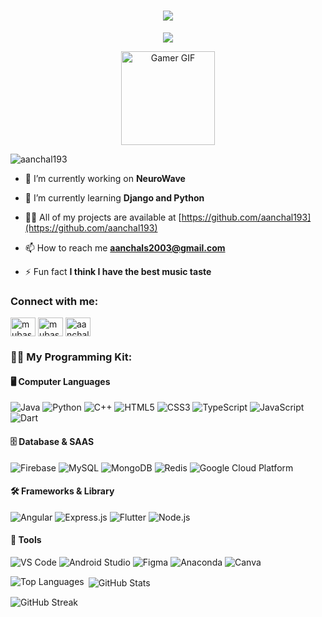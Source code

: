 <h1 align="center">
  <img src="https://readme-typing-svg.herokuapp.com/?lines=Hi,+I'm+Aanchal+Sharma&center=true&size=30&color=ff69b4,00008b">
</h1>

<p align="center">  <img src="https://capsule-render.vercel.app/api?type=waving&color=gradient&height=100&section=header&text=Computer%20Science%20Enthusiast&fontSize=30&fontAlignY=35" /></p>
<p align="center">
    <img src="https://i.pinimg.com/originals/0c/b0/ae/0cb0aec97240b7d9746073cd3ba6c26f.gif" alt="Gamer GIF" width="150" height="150"/>
</p>

<p align="left"> <img src="https://komarev.com/ghpvc/?username=aanchal193&label=Profile%20views&color=0e75b6&style=flat" alt="aanchal193" /> </p>


- 🔭 I’m currently working on **NeuroWave**

- 🌱 I’m currently learning **Django and Python**

- 👨‍💻 All of my projects are available at [https://github.com/aanchal193](https://github.com/aanchal193)

- 📫 How to reach me **aanchals2003@gmail.com**

- ⚡ Fun fact **I think I have the best music taste**

<h3 align="left">Connect with me:</h3>
<p align="left">
<a href="https://www.linkedin.com/in/aanchal-sharma-b24834242" target="blank"><img align="center" src="https://raw.githubusercontent.com/rahuldkjain/github-profile-readme-generator/master/src/images/icons/Social/linked-in-alt.svg" alt="mubashir buhari" height="30" width="40" /></a>
<a href="https://www.kaggle.com/aanchalsharma19" target="blank"><img align="center" src="https://raw.githubusercontent.com/rahuldkjain/github-profile-readme-generator/master/src/images/icons/Social/kaggle.svg" alt="mubashirbuhari" height="30" width="40" /></a>
<a href="https://www.instagram.com/aanchal._s/?utm_source=ig_web_button_share_sheet" target="blank"><img align="center" src="https://raw.githubusercontent.com/rahuldkjain/github-profile-readme-generator/master/src/images/icons/Social/leet-code.svg" alt="aanchal19" height="30" width="40" /></a>
</p>

 <h3>👨‍💻 My Programming Kit:</h3> <h4>🖥️ Computer Languages</h4> <p> <img src="https://img.shields.io/badge/Java-ED8B00?style=for-the-badge&logo=java&logoColor=white" alt="Java"/> <img src="https://img.shields.io/badge/Python-3776AB?style=for-the-badge&logo=python&logoColor=white" alt="Python"/> <img src="https://img.shields.io/badge/C++-00599C?style=for-the-badge&logo=c%2B%2B&logoColor=white" alt="C++"/> <img src="https://img.shields.io/badge/HTML5-E34F26?style=for-the-badge&logo=html5&logoColor=white" alt="HTML5"/> <img src="https://img.shields.io/badge/CSS3-1572B6?style=for-the-badge&logo=css3&logoColor=white" alt="CSS3"/> <img src="https://img.shields.io/badge/TypeScript-007ACC?style=for-the-badge&logo=typescript&logoColor=white" alt="TypeScript"/> <img src="https://img.shields.io/badge/JavaScript-F7DF1E?style=for-the-badge&logo=javascript&logoColor=black" alt="JavaScript"/> <img src="https://img.shields.io/badge/Dart-0175C2?style=for-the-badge&logo=dart&logoColor=white" alt="Dart"/> </p> <h4>🗄️ Database & SAAS</h4> <p> <img src="https://img.shields.io/badge/Firebase-FFCA28?style=for-the-badge&logo=firebase&logoColor=black" alt="Firebase"/> <img src="https://img.shields.io/badge/MySQL-4479A1?style=for-the-badge&logo=mysql&logoColor=white" alt="MySQL"/> <img src="https://img.shields.io/badge/MongoDB-47A248?style=for-the-badge&logo=mongodb&logoColor=white" alt="MongoDB"/> <img src="https://img.shields.io/badge/Redis-DC382D?style=for-the-badge&logo=redis&logoColor=white" alt="Redis"/> <img src="https://img.shields.io/badge/Google%20Cloud-4285F4?style=for-the-badge&logo=googlecloud&logoColor=white" alt="Google Cloud Platform"/> </p> <h4>🛠️ Frameworks & Library</h4> <p> <img src="https://img.shields.io/badge/Angular-DD0031?style=for-the-badge&logo=angular&logoColor=white" alt="Angular"/> <img src="https://img.shields.io/badge/Express.js-000000?style=for-the-badge&logo=express&logoColor=white" alt="Express.js"/> <img src="https://img.shields.io/badge/Flutter-02569B?style=for-the-badge&logo=flutter&logoColor=white" alt="Flutter"/> <img src="https://img.shields.io/badge/Node.js-339933?style=for-the-badge&logo=node.js&logoColor=white" alt="Node.js"/> </p> <h4>🔧 Tools</h4> <p> <img src="https://img.shields.io/badge/VS_Code-007ACC?style=for-the-badge&logo=visual-studio-code&logoColor=white" alt="VS Code"/> <img src="https://img.shields.io/badge/Android_Studio-3DDC84?style=for-the-badge&logo=android-studio&logoColor=white" alt="Android Studio"/> <img src="https://img.shields.io/badge/Figma-F24E1E?style=for-the-badge&logo=figma&logoColor=white" alt="Figma"/> <img src="https://img.shields.io/badge/Anaconda-44A833?style=for-the-badge&logo=anaconda&logoColor=white" alt="Anaconda"/> <img src="https://img.shields.io/badge/Canva-00C4CC?style=for-the-badge&logo=canva&logoColor=white" alt="Canva"/> </p>  

<p><img align="left" src="https://github-readme-stats.vercel.app/api/top-langs?username=aanchal193&show_icons=true&locale=en&layout=compact&theme=radical" alt="Top Languages" /></p>
<p>&nbsp;<img align="center" src="https://github-readme-stats.vercel.app/api?username=aanchal193&show_icons=true&locale=en&theme=radical" alt="GitHub Stats" /></p>
<p><img align="center" src="https://github-readme-streak-stats.herokuapp.com/?user=YOUR_USERNAME&theme=radical" alt="GitHub Streak" /></p>

</body>
</html>

